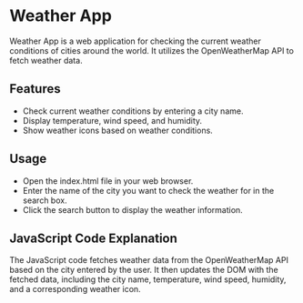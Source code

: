 # Weather App

Weather App is a web application for checking the current weather conditions of cities around the world. It utilizes the OpenWeatherMap API to fetch weather data.

## Features

- Check current weather conditions by entering a city name.
- Display temperature, wind speed, and humidity.
- Show weather icons based on weather conditions.

## Usage
- Open the index.html file in your web browser.
- Enter the name of the city you want to check the weather for in the search box.
- Click the search button to display the weather information.

## JavaScript Code Explanation
The JavaScript code fetches weather data from the OpenWeatherMap API based on the city entered by the user. It then updates the DOM with the fetched data, including the city name, temperature, wind speed, humidity, and a corresponding weather icon.
